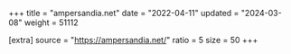 +++
title = "ampersandia.net"
date = "2022-04-11"
updated = "2024-03-08"
weight = 51112

[extra]
source = "https://ampersandia.net/"
ratio = 5
size = 50
+++
